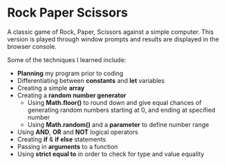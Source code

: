 # Rock Paper Scissors

A classic game of Rock, Paper, Scissors against a simple computer. This version is played through window prompts and results are displayed in the browser console.

Some of the techniques I learned include:
* **Planning** my program prior to coding
* Differentiating between **constants** and **let** variables
* Creating a simple **array**
* Creating a **random number generator** 
  * Using **Math.floor()** to round down and give equal chances of generating random numbers starting at 0, and ending at specified number
  * Using **Math.random()** and a **parameter** to define number range
* Using **AND**, **OR** and **NOT** logical operators
* Creating **if** & **if else** statements
* Passing in **arguments** to a function
* Using **strict equal to** in order to check for type and value equality